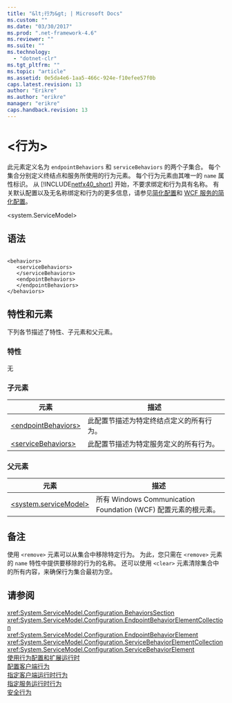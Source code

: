 ```yaml
---
title: "&lt;行为&gt; | Microsoft Docs"
ms.custom: ""
ms.date: "03/30/2017"
ms.prod: ".net-framework-4.6"
ms.reviewer: ""
ms.suite: ""
ms.technology: 
  - "dotnet-clr"
ms.tgt_pltfrm: ""
ms.topic: "article"
ms.assetid: 0e5da4e6-1aa5-466c-924e-f10efee57f0b
caps.latest.revision: 13
author: "Erikre"
ms.author: "erikre"
manager: "erikre"
caps.handback.revision: 13
---
```

# &lt;行为&gt;
此元素定义名为 `endpointBehaviors` 和 `serviceBehaviors` 的两个子集合。  每个集合分别定义终结点和服务所使用的行为元素。  每个行为元素由其唯一的 `name` 属性标识。  从 [!INCLUDE[netfx40_short](../../../../../includes/netfx40-short-md.md)] 开始，不要求绑定和行为具有名称。  有关默认配置以及无名称绑定和行为的更多信息，请参见[简化配置](../../../../../docs/framework/wcf/simplified-configuration.md)和 [WCF 服务的简化配置](../../../../../docs/framework/wcf/samples/simplified-configuration-for-wcf-services.md)。  
  
 \<system.ServiceModel\>  
  
## 语法  
  
```  
  
<behaviors>  
   <serviceBehaviors>  
   </serviceBehaviors>  
   <endpointBehaviors>  
   </endpointBehaviors>  
</behaviors>  
```  
  
## 特性和元素  
 下列各节描述了特性、子元素和父元素。  
  
### 特性  
 无  
  
### 子元素  
  
|元素|描述|  
|--------|--------|  
|[\<endpointBehaviors\>](../../../../../docs/framework/configure-apps/file-schema/wcf/endpointbehaviors.md)|此配置节描述为特定终结点定义的所有行为。|  
|[\<serviceBehaviors\>](../../../../../docs/framework/configure-apps/file-schema/wcf/servicebehaviors.md)|此配置节描述为特定服务定义的所有行为。|  
  
### 父元素  
  
|元素|描述|  
|--------|--------|  
|[\<system.serviceModel\>](../../../../../docs/framework/configure-apps/file-schema/wcf/system-servicemodel.md)|所有 Windows Communication Foundation \(WCF\) 配置元素的根元素。|  
  
## 备注  
 使用 `<remove>` 元素可以从集合中移除特定行为。  为此，您只需在 `<remove>` 元素的 `name` 特性中提供要移除的行为的名称。  还可以使用 `<clear>` 元素清除集合中的所有内容，来确保行为集合最初为空。  
  
## 请参阅  
 <xref:System.ServiceModel.Configuration.BehaviorsSection>   
 <xref:System.ServiceModel.Configuration.EndpointBehaviorElementCollection>   
 <xref:System.ServiceModel.Configuration.EndpointBehaviorElement>   
 <xref:System.ServiceModel.Configuration.ServiceBehaviorElementCollection>   
 <xref:System.ServiceModel.Configuration.ServiceBehaviorElement>   
 [使用行为配置和扩展运行时](../../../../../docs/framework/wcf/extending/configuring-and-extending-the-runtime-with-behaviors.md)   
 [配置客户端行为](../../../../../docs/framework/wcf/configuring-client-behaviors.md)   
 [指定客户端运行时行为](../../../../../docs/framework/wcf/specifying-client-run-time-behavior.md)   
 [指定服务运行时行为](../../../../../docs/framework/wcf/specifying-service-run-time-behavior.md)   
 [安全行为](../../../../../docs/framework/wcf/feature-details/security-behaviors-in-wcf.md)